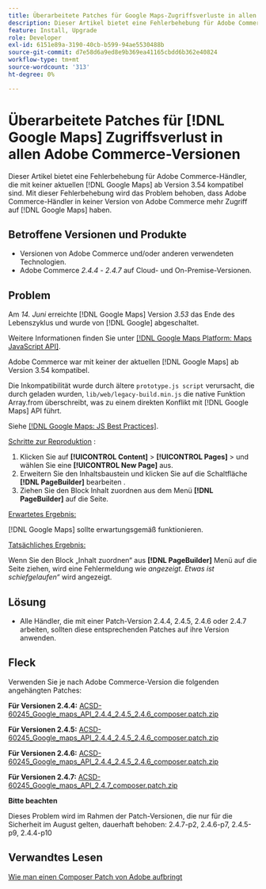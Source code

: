 ```yaml
---
title: Überarbeitete Patches für Google Maps-Zugriffsverluste in allen Adobe Commerce-Versionen
description: Dieser Artikel bietet eine Fehlerbehebung für Adobe Commerce-Händler, die mit keiner der neuesten  [!DNL Google Maps]  ab Version 3.54 kompatibel sind.
feature: Install, Upgrade
role: Developer
exl-id: 6151e89a-3190-40cb-b599-94ae5530488b
source-git-commit: d7e58d6a9ed8e9b369ea41165cbdd6b362e40824
workflow-type: tm+mt
source-wordcount: '313'
ht-degree: 0%

---
```


# Überarbeitete Patches für [!DNL Google Maps] Zugriffsverlust in allen Adobe Commerce-Versionen

Dieser Artikel bietet eine Fehlerbehebung für Adobe Commerce-Händler, die mit keiner aktuellen [!DNL Google Maps] ab Version 3.54 kompatibel sind. Mit dieser Fehlerbehebung wird das Problem behoben, dass Adobe Commerce-Händler in keiner Version von Adobe Commerce mehr Zugriff auf [!DNL Google Maps] haben.

## Betroffene Versionen und Produkte

* Versionen von Adobe Commerce und/oder anderen verwendeten Technologien.
* Adobe Commerce *2.4.4* - *2.4.7* auf Cloud- und On-Premise-Versionen.

## Problem

Am *14. Juni* erreichte [!DNL Google Maps] Version *3.53* das Ende des Lebenszyklus und wurde von [!DNL Google] abgeschaltet.

Weitere Informationen finden Sie unter [[!DNL Google Maps Platform: Maps JavaScript API]](https://developers.google.com/maps/documentation/javascript/versions#documentation-for-the-api-versions).

Adobe Commerce war mit keiner der aktuellen [!DNL  Google Maps] ab Version 3.54 kompatibel.

Die Inkompatibilität wurde durch ältere `prototype.js script` verursacht, die durch geladen wurden, `lib/web/legacy-build.min.js` die native Funktion Array.from überschreibt, was zu einem direkten Konflikt mit [!DNL  Google Maps] API führt.

Siehe [[!DNL Google Maps: JS Best Practices]](https://developers.google.com/maps/documentation/javascript/best-practices).

<u>Schritte zur Reproduktion</u> :

1. Klicken Sie auf **[!UICONTROL Content]** > **[!UICONTROL Pages]** > und wählen Sie eine **[!UICONTROL New Page]** aus.
1. Erweitern Sie den Inhaltsbaustein und klicken Sie auf die Schaltfläche **[!DNL PageBuilder]** bearbeiten .
1. Ziehen Sie den Block Inhalt zuordnen aus dem Menü **[!DNL PageBuilder]** auf die Seite.

<u>Erwartetes Ergebnis:</u>

[!DNL Google Maps] sollte erwartungsgemäß funktionieren.

<u> Tatsächliches Ergebnis:</u>

Wenn Sie den Block „Inhalt zuordnen“ aus **[!DNL PageBuilder]** Menü auf die Seite ziehen, wird eine Fehlermeldung wie *angezeigt. Etwas ist schiefgelaufen“* wird angezeigt.

## Lösung

* Alle Händler, die mit einer Patch-Version 2.4.4, 2.4.5, 2.4.6 oder 2.4.7 arbeiten, sollten diese entsprechenden Patches auf ihre Version anwenden.

## Fleck

Verwenden Sie je nach Adobe Commerce-Version die folgenden angehängten Patches:

**Für Versionen 2.4.4:**
[ACSD-60245_Google_maps_API_2.4.4_2.4.5_2.4.6_composer.patch.zip](assets/ACSD-60245_Google_maps_API_2.4.4_2.4.5_2.4.6_composer.patch.zip)

**Für Versionen 2.4.5:**
[ACSD-60245_Google_maps_API_2.4.4_2.4.5_2.4.6_composer.patch.zip](assets/ACSD-60245_Google_maps_API_2.4.4_2.4.5_2.4.6_composer.patch.zip)

**Für Versionen 2.4.6:**
[ACSD-60245_Google_maps_API_2.4.4_2.4.5_2.4.6_composer.patch.zip](assets/ACSD-60245_Google_maps_API_2.4.4_2.4.5_2.4.6_composer.patch.zip)

**Für Versionen 2.4.7:**
[ACSD-60245_Google_maps_API_2.4.7_composer.patch.zip](assets/ACSD-60245_Google_maps_API_2.4.7_composer.patch.zip)

**Bitte beachten**

Dieses Problem wird im Rahmen der Patch-Versionen, die nur für die Sicherheit im August gelten, dauerhaft behoben:
2.4.7-p2, 2.4.6-p7, 2.4.5-p9, 2.4.4-p10

## Verwandtes Lesen

[Wie man einen Composer Patch von Adobe aufbringt](https://experienceleague.adobe.com/en/docs/commerce-knowledge-base/kb/how-to/how-to-apply-a-composer-patch-provided-by-magento)
